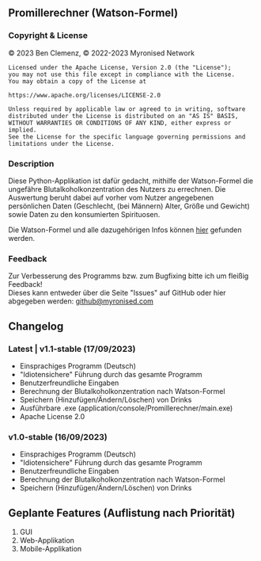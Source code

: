 ## Promillerechner (Watson-Formel)
### Copyright & License

© 2023 Ben Clemenz, © 2022-2023 Myronised Network 

    Licensed under the Apache License, Version 2.0 (the "License");
    you may not use this file except in compliance with the License.
    You may obtain a copy of the License at

    https://www.apache.org/licenses/LICENSE-2.0

    Unless required by applicable law or agreed to in writing, software
    distributed under the License is distributed on an "AS IS" BASIS,
    WITHOUT WARRANTIES OR CONDITIONS OF ANY KIND, either express or implied.
    See the License for the specific language governing permissions and
    limitations under the License. 

### Description

Diese Python-Applikation ist dafür gedacht, mithilfe der Watson-Formel die ungefähre Blutalkoholkonzentration des Nutzers zu errechnen.
Die Auswertung beruht dabei auf vorher vom Nutzer angegebenen persönlichen Daten (Geschlecht, (bei Männern) Alter, Größe und Gewicht) sowie Daten zu den konsumierten Spirituosen.

Die Watson-Formel und alle dazugehörigen Infos können [hier](https://flexikon.doccheck.com/de/Watson-Formel) gefunden werden.

### Feedback

Zur Verbesserung des Programms bzw. zum Bugfixing bitte ich um fleißig Feedback!
<br>Dieses kann entweder über die Seite "Issues" auf GitHub oder hier abgegeben werden: github@myronised.com

## Changelog

### Latest | v1.1-stable (17/09/2023)
- Einsprachiges Programm (Deutsch)
- "Idiotensichere" Führung durch das gesamte Programm
- Benutzerfreundliche Eingaben
- Berechnung der Blutalkoholkonzentration nach Watson-Formel
- Speichern (Hinzufügen/Ändern/Löschen) von Drinks
- Ausführbare .exe (application/console/Promillerechner/main.exe)
- Apache License 2.0

### v1.0-stable (16/09/2023)
- Einsprachiges Programm (Deutsch)
- "Idiotensichere" Führung durch das gesamte Programm
- Benutzerfreundliche Eingaben
- Berechnung der Blutalkoholkonzentration nach Watson-Formel
- Speichern (Hinzufügen/Ändern/Löschen) von Drinks

## Geplante Features (Auflistung nach Priorität)
1. GUI
2. Web-Applikation
3. Mobile-Applikation
